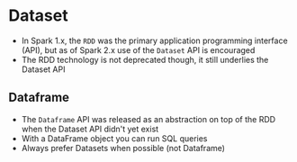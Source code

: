# Dataset

- In Spark 1.x, the `RDD` was the primary application programming interface (API), but as of Spark 2.x use of the `Dataset` API is encouraged
- The RDD technology is not deprecated though, it still underlies the Dataset API

## Dataframe

- The `Dataframe` API was released as an abstraction on top of the RDD when the Dataset API didn't yet exist
- With a DataFrame object you can run SQL queries
- Always prefer Datasets when possible (not Dataframe)
